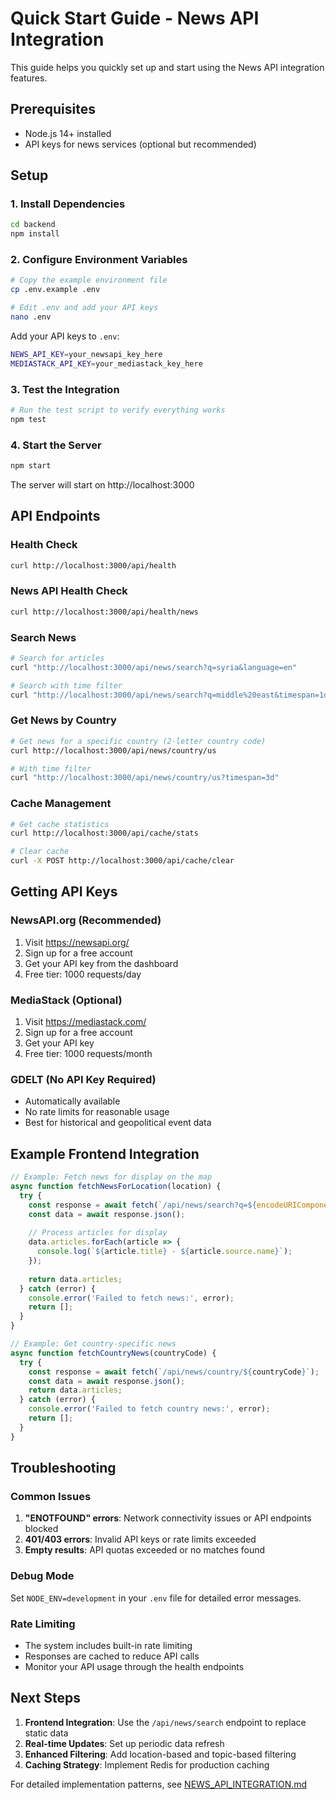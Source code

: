 # Quick Start Guide - News API Integration

This guide helps you quickly set up and start using the News API integration features.

## Prerequisites

- Node.js 14+ installed
- API keys for news services (optional but recommended)

## Setup

### 1. Install Dependencies
```bash
cd backend
npm install
```

### 2. Configure Environment Variables
```bash
# Copy the example environment file
cp .env.example .env

# Edit .env and add your API keys
nano .env
```

Add your API keys to `.env`:
```bash
NEWS_API_KEY=your_newsapi_key_here
MEDIASTACK_API_KEY=your_mediastack_key_here
```

### 3. Test the Integration
```bash
# Run the test script to verify everything works
npm test
```

### 4. Start the Server
```bash
npm start
```

The server will start on http://localhost:3000

## API Endpoints

### Health Check
```bash
curl http://localhost:3000/api/health
```

### News API Health Check
```bash
curl http://localhost:3000/api/health/news
```

### Search News
```bash
# Search for articles
curl "http://localhost:3000/api/news/search?q=syria&language=en"

# Search with time filter
curl "http://localhost:3000/api/news/search?q=middle%20east&timespan=1d"
```

### Get News by Country
```bash
# Get news for a specific country (2-letter country code)
curl http://localhost:3000/api/news/country/us

# With time filter
curl "http://localhost:3000/api/news/country/us?timespan=3d"
```

### Cache Management
```bash
# Get cache statistics
curl http://localhost:3000/api/cache/stats

# Clear cache
curl -X POST http://localhost:3000/api/cache/clear
```

## Getting API Keys

### NewsAPI.org (Recommended)
1. Visit https://newsapi.org/
2. Sign up for a free account
3. Get your API key from the dashboard
4. Free tier: 1000 requests/day

### MediaStack (Optional)
1. Visit https://mediastack.com/
2. Sign up for a free account  
3. Get your API key
4. Free tier: 1000 requests/month

### GDELT (No API Key Required)
- Automatically available
- No rate limits for reasonable usage
- Best for historical and geopolitical event data

## Example Frontend Integration

```javascript
// Example: Fetch news for display on the map
async function fetchNewsForLocation(location) {
  try {
    const response = await fetch(`/api/news/search?q=${encodeURIComponent(location)}`);
    const data = await response.json();
    
    // Process articles for display
    data.articles.forEach(article => {
      console.log(`${article.title} - ${article.source.name}`);
    });
    
    return data.articles;
  } catch (error) {
    console.error('Failed to fetch news:', error);
    return [];
  }
}

// Example: Get country-specific news
async function fetchCountryNews(countryCode) {
  try {
    const response = await fetch(`/api/news/country/${countryCode}`);
    const data = await response.json();
    return data.articles;
  } catch (error) {
    console.error('Failed to fetch country news:', error);
    return [];
  }
}
```

## Troubleshooting

### Common Issues

1. **"ENOTFOUND" errors**: Network connectivity issues or API endpoints blocked
2. **401/403 errors**: Invalid API keys or rate limits exceeded
3. **Empty results**: API quotas exceeded or no matches found

### Debug Mode
Set `NODE_ENV=development` in your `.env` file for detailed error messages.

### Rate Limiting
- The system includes built-in rate limiting
- Responses are cached to reduce API calls
- Monitor your API usage through the health endpoints

## Next Steps

1. **Frontend Integration**: Use the `/api/news/search` endpoint to replace static data
2. **Real-time Updates**: Set up periodic data refresh
3. **Enhanced Filtering**: Add location-based and topic-based filtering
4. **Caching Strategy**: Implement Redis for production caching

For detailed implementation patterns, see [NEWS_API_INTEGRATION.md](../NEWS_API_INTEGRATION.md)